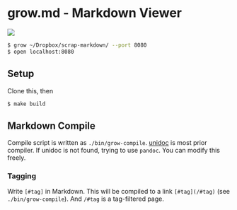 # grow.md - Markdown Viewer

![](https://user-images.githubusercontent.com/2749629/126341872-17401668-481e-47e7-ace0-652c118968b5.png)

```bash
$ grow ~/Dropbox/scrap-markdown/ --port 8080
$ open localhost:8080
```

## Setup

Clone this, then

```bash
$ make build
```

## Markdown Compile

Compile script is written as `./bin/grow-compile`.
[unidoc](https://github.com/cympfh/unidoc) is most prior compiler.
If unidoc is not found, trying to use `pandoc`.
You can modify this freely.

### Tagging

Write `[#tag]` in Markdown.
This will be compiled to a link `[#tag](/#tag)` (see `./bin/grow-compile`).
And `/#tag` is a tag-filtered page.
